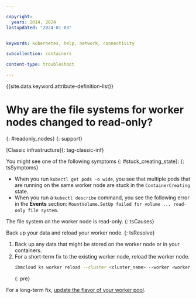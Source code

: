 ```yaml
---

copyright: 
  years: 2014, 2024
lastupdated: "2024-01-03"


keywords: kubernetes, help, network, connectivity

subcollection: containers

content-type: troubleshoot

---
```



{{site.data.keyword.attribute-definition-list}}





# Why are the file systems for worker nodes changed to read-only?
{: #readonly_nodes}
{: support}

[Classic infrastructure]{: tag-classic-inf}




You might see one of the following symptoms {: #stuck_creating_state}:
{: tsSymptoms}

- When you run `kubectl get pods -o wide`, you see that multiple pods that are running on the same worker node are stuck in the `ContainerCreating` state.
- When you run a `kubectl describe` command, you see the following error in the **Events** section: `MountVolume.SetUp failed for volume ... read-only file system`.

The file system on the worker node is read-only.
{: tsCauses}

Back up your data and reload your worker node.
{: tsResolve}

1. Back up any data that might be stored on the worker node or in your containers.
2. For a short-term fix to the existing worker node, reload the worker node.
    ```sh
    ibmcloud ks worker reload --cluster <cluster_name> --worker <worker_ID>
    ```
    {: pre}

For a long-term fix, [update the flavor of your worker pool](/docs/containers?topic=containers-update#machine_type).







